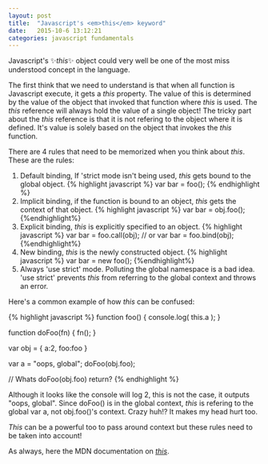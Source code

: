```yaml
---
layout: post
title:  "Javascript's <em>this</em> keyword"
date:   2015-10-6 13:12:21
categories: javascript fundamentals
---
```


Javascript's :sparkles:*this*:sparkles: object could very well be one of the most miss understood concept in the language. 

The first think that we need to understand is that when all function is Javascript execute, it gets a *this* property. The 
value of this is determined by the value of the object that invoked that function where *this* is used. The *this* reference
will always hold the value of a single object! The tricky part about the *this* reference is that it is not refering to the 
object where it is defined. It's value is solely based on the object that invokes the *this* function.

There are 4 rules that need to be memorized when you think about *this*. These are the rules: 
<ol>
    <li>
        Default binding, If 'strict mode isn't being used, <em>this</em> gets bound to the global object. 
        {% highlight javascript %} var bar = foo(); {% endhighlight %}
    </li>
    <li>
        Implicit binding, if the function is bound to an object, <em>this</em> gets the context of that object. 
        {% highlight javascript %} var bar = obj.foo(); {%endhighlight%}
    </li>
    <li>
        Explicit binding, <em>this</em> is explicitly specified to an object. 
        {% highlight javascript %} 
        var bar = foo.call(obj);
// or 
var bar = foo.bind(obj);
        {%endhighlight%}
    </li>
    <li>
        New binding, <em>this</em> is the newly constructed object. 
        {% highlight javascript %} var bar = new foo(); {%endhighlight%}
    </li>
    <li>
        Always 'use strict' mode. Polluting the global namespace is a bad idea. 'use strict' prevents <em>this</em> from referring
        to the global context and throws an error.
    </li>
</ol>



Here's a common example of how *this* can be confused:

{% highlight javascript %}
function foo() {
    console.log( this.a );
}

function doFoo(fn) { 
    fn();
}

var obj = { 
    a:2, foo:foo
 }

var a = "oops, global";
doFoo(obj.foo);

// Whats doFoo(obj.foo) return?
{% endhighlight %}

Although it looks like the console will log 2, this is not the case, it outputs "oops, global". Since doFoo() is in the global context, *this* is refering
 to the global var a, not obj.foo()'s context. Crazy huh!? It makes my head hurt too.
 
 *This* can be a powerful too to pass around context but these rules need to be taken into account!
 
 As always, here the MDN documentation on [*this*](https://developer.mozilla.org/en-US/docs/Web/JavaScript/Reference/Operators/this).